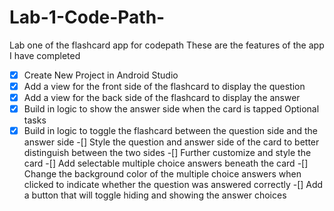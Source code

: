# Lab-1-Code-Path-
Lab one of the flashcard app for codepath
These are the features of the app I have completed
-[x] Create New Project in Android Studio
-[x] Add a view for the front side of the flashcard to display the question
-[x] Add a view for the back side of the flashcard to display the answer
-[x] Build in logic to show the answer side when the card is tapped
Optional tasks
-[x] Build in logic to toggle the flashcard between the question side and the answer side
-[] Style the question and answer side of the card to better distinguish between the two sides
-[] Further customize and style the card
-[] Add selectable multiple choice answers beneath the card
-[] Change the background color of the multiple choice answers when clicked to indicate whether the question was answered correctly
-[] Add a button that will toggle hiding and showing the answer choices
